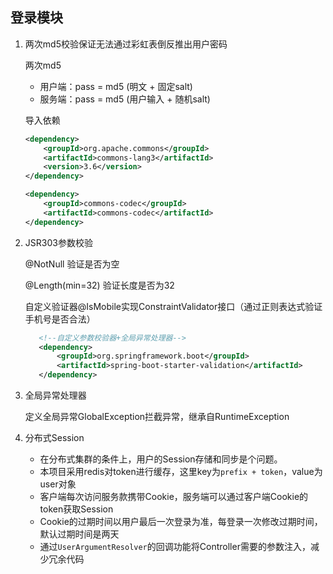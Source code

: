 ## 登录模块
1. 两次md5校验保证无法通过彩虹表倒反推出用户密码

    两次md5
    - 用户端：pass = md5 (明文 + 固定salt)
    - 服务端：pass = md5 (用户输入 + 随机salt)

    导入依赖
    ```xml
    <dependency>
        <groupId>org.apache.commons</groupId>
        <artifactId>commons-lang3</artifactId>
        <version>3.6</version>
    </dependency>
    
    <dependency>
        <groupId>commons-codec</groupId>
        <artifactId>commons-codec</artifactId>
    </dependency>
    
    ```

2. JSR303参数校验

    @NotNull 验证是否为空
    
    @Length(min=32) 验证长度是否为32
 
    自定义验证器@IsMobile实现ConstraintValidator接口（通过正则表达式验证手机号是否合法）
    
    ```xml
       <!--自定义参数校验器+全局异常处理器-->
       <dependency>
           <groupId>org.springframework.boot</groupId>
           <artifactId>spring-boot-starter-validation</artifactId>
       </dependency>
    ```

3. 全局异常处理器
   
   定义全局异常GlobalException拦截异常，继承自RuntimeException

4. 分布式Session

    - 在分布式集群的条件上，用户的Session存储和同步是个问题。
    - 本项目采用redis对token进行缓存，这里key为`prefix + token`，value为user对象
    - 客户端每次访问服务款携带Cookie，服务端可以通过客户端Cookie的token获取Session    
    - Cookie的过期时间以用户最后一次登录为准，每登录一次修改过期时间，默认过期时间是两天
    - 通过`UserArgumentResolver`的回调功能将Controller需要的参数注入，减少冗余代码
    
